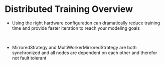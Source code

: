 # Distributed Training Overview

* Using the right hardware configuration can dramatically reduce training time and provide faster iteration to reach your modeling goals

<br>

* MirroredStrategy and MultiWorkerMirroredStrategy are both synchronized and all nodes are dependent on each other and therefor not fault tolerant